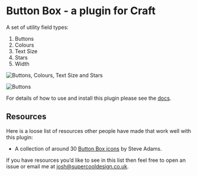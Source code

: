# Button Box - a plugin for Craft

A set of utility field types:

1. Buttons
2. Colours
3. Text Size
4. Stars
5. Width

![Buttons, Colours, Text Size and Stars](http://s3-eu-west-1.amazonaws.com/supercoolplugins/Button-Box/width-star-colours-text-size.jpg)

![Buttons](http://s3-eu-west-1.amazonaws.com/supercoolplugins/Button-Box/buttons.jpg)

For details of how to use and install this plugin please see the [docs](http://plugins.supercooldesign.co.uk/plugin/button-box/docs).

## Resources

Here is a loose list of resources other people have made that work well with this plugin:

- A collection of around 30 [Button Box icons](https://github.com/pixeljitsu/cc0-images/tree/master/button-box-buttons) by Steve Adams.

If you have resources you’d like to see in this list then feel free to open an issue or email me at [josh@supercooldesign.co.uk](mailto:josh@supercooldesign.co.uk).
